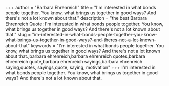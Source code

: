 +++
author = "Barbara Ehrenreich"
title = "I'm interested in what bonds people together. You know, what brings us together in good ways? And there's not a lot known about that."
description = "the best Barbara Ehrenreich Quote: I'm interested in what bonds people together. You know, what brings us together in good ways? And there's not a lot known about that."
slug = "im-interested-in-what-bonds-people-together-you-know-what-brings-us-together-in-good-ways?-and-theres-not-a-lot-known-about-that"
keywords = "I'm interested in what bonds people together. You know, what brings us together in good ways? And there's not a lot known about that.,barbara ehrenreich,barbara ehrenreich quotes,barbara ehrenreich quote,barbara ehrenreich sayings,barbara ehrenreich saying,quotes, sayings,quote, saying, motivation"
+++
I'm interested in what bonds people together. You know, what brings us together in good ways? And there's not a lot known about that.
